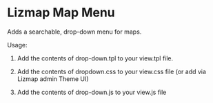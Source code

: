 # Lizmap Map Menu

Adds a searchable, drop-down menu for maps.

Usage:

1. Add the contents of drop-down.tpl to your view.tpl file.

2. Add the contents of dropdown.css to your view.css file (or add via Lizmap admin Theme UI)

3. Add the contents of drop-down.js to your view.js file


